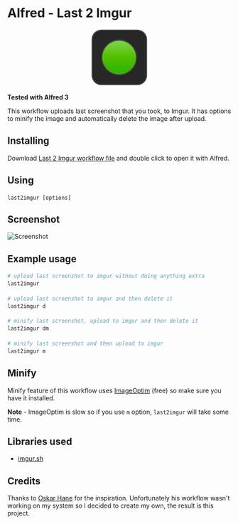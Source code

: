 # Alfred - Last 2 Imgur

<p align="center">
<img src="https://github.com/aviaryan/alfred-last2imgur/raw/master/src/icon.png">
</p>

**Tested with Alfred 3**

This workflow uploads last screenshot that you took, to Imgur. 
It has options to minify the image and automatically delete the image after upload.


## Installing

Download [Last 2 Imgur workflow file](https://github.com/aviaryan/alfred-last2imgur/raw/master/Last%202%20Imgur.alfredworkflow) and double click to open it with Alfred.


## Using

```
last2imgur [options]
```


## Screenshot

![Screenshot](https://i.imgur.com/FyCSOy5.png)


## Example usage

```sh
# upload last screenshot to imgur without doing anything extra
last2imgur

# upload last screenshot to imgur and then delete it
last2imgur d

# minify last screenshot, upload to imgur and then delete it
last2imgur dm

# minify last screenshot and then upload to imgur
last2imgur m
```


## Minify

Minify feature of this workflow uses [ImageOptim](https://imageoptim.com/) (free) so make sure you have it installed.

**Note** - ImageOptim is slow so if you use `m` option, `last2imgur` will take some time.


## Libraries used

* [imgur.sh](https://github.com/tremby/imgur.sh)


## Credits

Thanks to [Oskar Hane](http://oskarhane.com/alfred-workflow-upload-most-recent-screenshot-to-imgur/) for the inspiration. 
Unfortunately his workflow wasn't working on my system so I decided to create my own, the result is this project.
